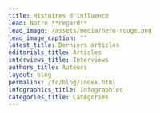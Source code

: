 ```yaml
---
title: Histoires d'influence
lead: Notre **regard**
lead_image: /assets/media/hero-rouge.png
lead_image_caption: ""
latest_title: Derniers articles
editorials_title: Articles
interviews_title: Interviews
authors_title: Auteurs
layout: blog
permalink: /fr/blog/index.html
infographics_title: Infographies
categories_title: Catégories
---
```

